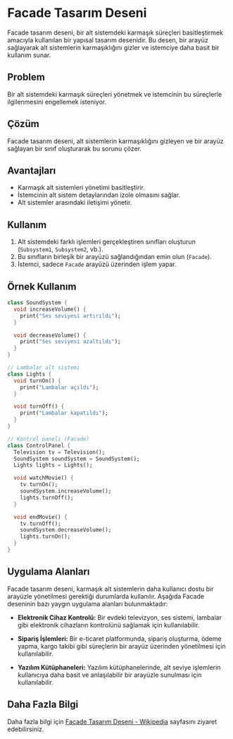 # Facade Tasarım Deseni

Facade tasarım deseni, bir alt sistemdeki karmaşık süreçleri basitleştirmek amacıyla kullanılan bir yapısal tasarım desenidir. Bu desen, bir arayüz sağlayarak alt sistemlerin karmaşıklığını gizler ve istemciye daha basit bir kullanım sunar.

## Problem

Bir alt sistemdeki karmaşık süreçleri yönetmek ve istemcinin bu süreçlerle ilgilenmesini engellemek isteniyor.

## Çözüm

Facade tasarım deseni, alt sistemlerin karmaşıklığını gizleyen ve bir arayüz sağlayan bir sınıf oluşturarak bu sorunu çözer.

## Avantajları

- Karmaşık alt sistemleri yönetimi basitleştirir.
- İstemcinin alt sistem detaylarından izole olmasını sağlar.
- Alt sistemler arasındaki iletişimi yönetir.

## Kullanım

1. Alt sistemdeki farklı işlemleri gerçekleştiren sınıfları oluşturun (`Subsystem1`, `Subsystem2`, vb.).
2. Bu sınıfların birleşik bir arayüzü sağlandığından emin olun (`Facade`).
3. İstemci, sadece `Facade` arayüzü üzerinden işlem yapar.

## Örnek Kullanım

```dart
class SoundSystem {
  void increaseVolume() {
    print("Ses seviyesi artırıldı");
  }

  void decreaseVolume() {
    print("Ses seviyesi azaltıldı");
  }
}

// Lambalar alt sistemi
class Lights {
  void turnOn() {
    print("Lambalar açıldı");
  }

  void turnOff() {
    print("Lambalar kapatıldı");
  }
}

// Kontrol paneli (Facade)
class ControlPanel {
  Television tv = Television();
  SoundSystem soundSystem = SoundSystem();
  Lights lights = Lights();

  void watchMovie() {
    tv.turnOn();
    soundSystem.increaseVolume();
    lights.turnOff();
  }

  void endMovie() {
    tv.turnOff();
    soundSystem.decreaseVolume();
    lights.turnOn();
  }
}
```
## Uygulama Alanları

Facade tasarım deseni, karmaşık alt sistemlerin daha kullanıcı dostu bir arayüzle yönetilmesi gerektiği durumlarda kullanılır. Aşağıda Facade deseninin bazı yaygın uygulama alanları bulunmaktadır:

- **Elektronik Cihaz Kontrolü:** Bir evdeki televizyon, ses sistemi, lambalar gibi elektronik cihazların kontrolünü sağlamak için kullanılabilir.

- **Sipariş İşlemleri:** Bir e-ticaret platformunda, sipariş oluşturma, ödeme yapma, kargo takibi gibi süreçlerin bir arayüz üzerinden yönetilmesi için kullanılabilir.

- **Yazılım Kütüphaneleri:** Yazılım kütüphanelerinde, alt seviye işlemlerin kullanıcıya daha basit ve anlaşılabilir bir arayüzle sunulması için kullanılabilir.

## Daha Fazla Bilgi

Daha fazla bilgi için [Facade Tasarım Deseni - Wikipedia](https://en.wikipedia.org/wiki/Facade_pattern) sayfasını ziyaret edebilirsiniz.


